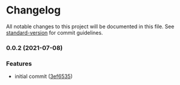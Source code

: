 # Changelog

All notable changes to this project will be documented in this file. See [standard-version](https://github.com/conventional-changelog/standard-version) for commit guidelines.

### 0.0.2 (2021-07-08)


### Features

* initial commit ([3ef6535](https://github.com/john-d-pelingo/vite-boilerplate/commit/3ef65354a1c849f51120712eb61240ea5524b187))
